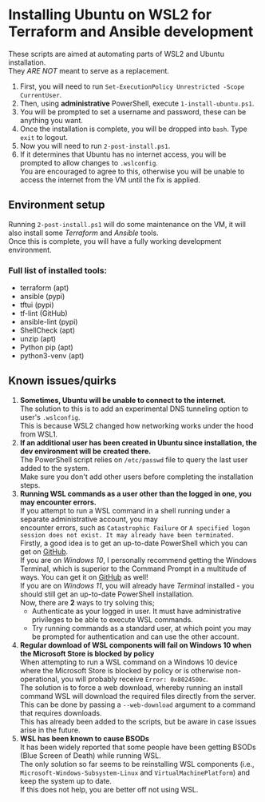 # Installing Ubuntu on WSL2 for Terraform and Ansible development
These scripts are aimed at automating parts of WSL2 and Ubuntu installation.  
They _ARE NOT_ meant to serve as a replacement.  

1. First, you will need to run `Set-ExecutionPolicy Unrestricted -Scope CurrentUser`.
2. Then, using **administrative** PowerShell, execute `1-install-ubuntu.ps1`.
3. You will be prompted to set a username and password, these can be anything you want.
4. Once the installation is complete, you will be dropped into `bash`. Type `exit` to logout.
5. Now you will need to run `2-post-install.ps1`.
6. If it determines that Ubuntu has no internet access, you will be prompted to allow changes to `.wslconfig`.  
You are encouraged to agree to this, otherwise you will be unable to access the internet from the VM until the fix is applied.

## Environment setup
Running `2-post-install.ps1` will do some maintenance on the VM, it will also install some _Terraform_ and _Ansible_ tools.  
Once this is complete, you will have a fully working development environment.  

### Full list of installed tools:
- terraform (apt)
- ansible (pypi)
- tftui (pypi)
- tf-lint (GitHub)
- ansible-lint (pypi)
- ShellCheck (apt)
- unzip (apt)
- Python pip (apt)
- python3-venv (apt)

## Known issues/quirks
1. **Sometimes, Ubuntu will be unable to connect to the internet.**  
The solution to this is to add an experimental DNS tunneling option to user's `.wslconfig`.  
This is because WSL2 changed how networking works under the hood from WSL1.  
2. **If an additional user has been created in Ubuntu since installation, the dev environment will be created there.**  
The PowerShell script relies on `/etc/passwd` file to query the last user added to the system.  
Make sure you don't add other users before completing the installation steps.  
3. **Running WSL commands as a user other than the logged in one, you may encounter errors.**  
If you attempt to run a WSL command in a shell running under a separate administrative account, you may  
encounter errors, such as `Catastrophic Failure` or `A specified logon session does not exist. It may already have been terminated.`  
Firstly, a good idea is to get an up-to-date PowerShell which you can get on [GitHub](https://github.com/PowerShell/PowerShell/releases).  
If you are on _Windows 10_, I personally recommend getting the Windows Terminal, which is superior to the Command Prompt in a multitude of ways. You can get it on [GitHub](https://github.com/microsoft/terminal/releases) as well!  
If you are on _Windows 11_, you will already have _Terminal_ installed - you should still get an up-to-date PowerShell installation.  
Now, there are **2** ways to try solving this;  
    - Authenticate as your logged in user. It must have administrative privileges to be able to execute WSL commands.  
    - Try running commands as a standard user, at which point you may be prompted for authentication and can use the other account.  
4. **Regular download of WSL components will fail on Windows 10 when the Microsoft Store is blocked by policy**  
When attempting to run a WSL command on a Windows 10 device where the Microsoft Store is blocked by policy or is
otherwise non-operational, you will probably receive `Error: 0x8024500c`.  
The solution is to force a web download, whereby running an install command WSL will download the required files directly
from the server. This can be done by passing a `--web-download` argument to a command that requires downloads.  
This has already been added to the scripts, but be aware in case issues arise in the future.
5. **WSL has been known to cause BSODs**  
It has been widely reported that some people have been getting BSODs (Blue Screen of Death) while running WSL.  
The only solution so far seems to be reinstalling WSL components (i.e., `Microsoft-Windows-Subsystem-Linux` and `VirtualMachinePlatform`) and keep the system up to date.  
If this does not help, you are better off not using WSL.